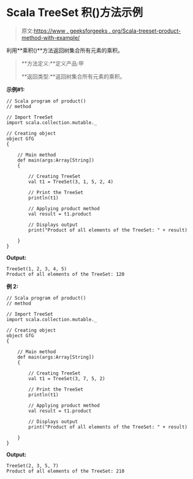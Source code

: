 # Scala TreeSet 积()方法示例

> 原文:[https://www . geeksforgeeks . org/Scala-treeset-product-method-with-example/](https://www.geeksforgeeks.org/scala-treeset-product-method-with-example/)

利用**乘积()**方法返回树集合所有元素的乘积。

> **方法定义:**定义产品:甲
> 
> **返回类型:**返回树集合所有元素的乘积。

**示例#1:**

```
// Scala program of product() 
// method 

// Import TreeSet
import scala.collection.mutable._

// Creating object 
object GfG 
{ 

    // Main method 
    def main(args:Array[String]) 
    { 

        // Creating TreeSet
        val t1 = TreeSet(3, 1, 5, 2, 4)  

        // Print the TreeSet 
        println(t1) 

        // Applying product method  
        val result = t1.product

        // Displays output  
        print("Product of all elements of the TreeSet: " + result) 

    } 
} 
```

**Output:**

```
TreeSet(1, 2, 3, 4, 5)
Product of all elements of the TreeSet: 120

```

**例 2:**

```
// Scala program of product() 
// method 

// Import TreeSet
import scala.collection.mutable._

// Creating object 
object GfG 
{ 

    // Main method 
    def main(args:Array[String]) 
    { 

        // Creating TreeSet
        val t1 = TreeSet(3, 7, 5, 2)  

        // Print the TreeSet 
        println(t1) 

        // Applying product method  
        val result = t1.product

        // Displays output  
        print("Product of all elements of the TreeSet: " + result) 

    } 
} 
```

**Output:**

```
TreeSet(2, 3, 5, 7)
Product of all elements of the TreeSet: 210

```